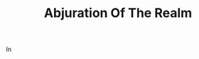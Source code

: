 ---
title: Abjuration Of The Realm
permalink: "/definitions/abjuration-of-the-realm.html"
body: In
published_at: '2018-07-07'
layout: post
---